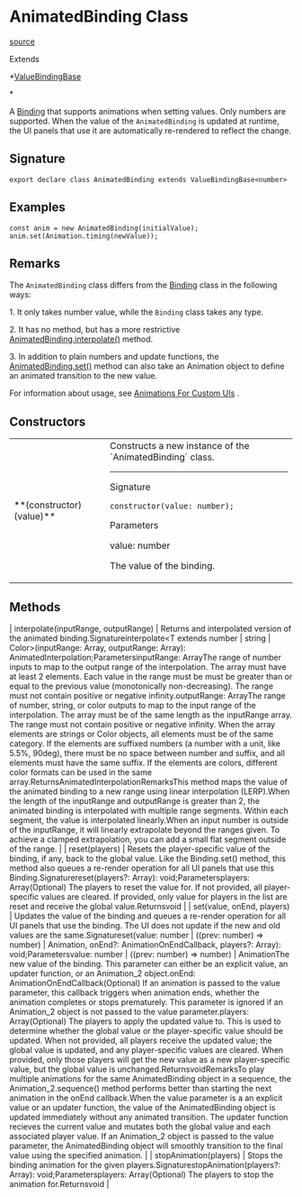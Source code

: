 # AnimatedBinding Class

[source](https://developers.meta.com/horizon-worlds/reference/2.0.0/ui_animatedbinding)

Extends 

*[ValueBindingBase](/horizon-worlds/reference/2.0.0/ui_valuebindingbase)

<number>*

A [Binding](/horizon-worlds/reference/2.0.0/ui_binding) that supports animations when setting values. Only numbers are supported. When the value of the `AnimatedBinding` is updated at runtime, the UI panels that use it are automatically re-rendered to reflect the change.

## Signature

```
export declare class AnimatedBinding extends ValueBindingBase<number>
```

## Examples

```
const anim = new AnimatedBinding(initialValue);
anim.set(Animation.timing(newValue));
```

## Remarks

The `AnimatedBinding` class differs from the [Binding](/horizon-worlds/reference/2.0.0/ui_binding) class in the following ways:

  

1\. It only takes number value, while the `Binding` class takes any type.

  

2\. It has no method, but has a more restrictive [AnimatedBinding.interpolate()](/horizon-worlds/reference/2.0.0/ui_animatedbinding#interpolate) method.

  

3\. In addition to plain numbers and update functions, the [AnimatedBinding.set()](/horizon-worlds/reference/2.0.0/ui_animatedbinding#set) method can also take an Animation object to define an animated transition to the new value.

  

For information about usage, see [Animations For Custom UIs](https://developers.meta.com/horizon-worlds/learn/documentation/desktop-editor/custom-ui/animations-for-custom-ui) .

## Constructors

<table>
  <tbody>
    <tr>
      <td>**(constructor)(value)**</td>
      <td>Constructs a new instance of the `AnimatedBinding` class.

* * *

Signature

```
constructor(value: number);
```

Parameters

value: number

The value of the binding.</td>
    </tr>
  </tbody>
</table>

## Methods

| interpolate(inputRange, outputRange) | Returns and interpolated version of the animated binding.Signatureinterpolate<T extends number \| string \| Color>(inputRange: Array<number>, outputRange: Array<T>): AnimatedInterpolation<T>;ParametersinputRange: Array<number>The range of number inputs to map to the output range of the interpolation. The array must have at least 2 elements. Each value in the range must be must be greater than or equal to the previous value (monotonically non-decreasing). The range must not contain positive or negative infinity.outputRange: Array<T>The range of number, string, or color outputs to map to the input range of the interpolation. The array must be of the same length as the inputRange array. The range must not contain positive or negative infinity. When the array elements are strings or Color objects, all elements must be of the same category. If the elements are suffixed numbers (a number with a unit, like 5.5%, 90deg), there must be no space between number and suffix, and all elements must have the same suffix. If the elements are colors, different color formats can be used in the same array.ReturnsAnimatedInterpolation<T>RemarksThis method maps the value of the animated binding to a new range using linear interpolation (LERP).When the length of the inputRange and outputRange is greater than 2, the animated binding is interpolated with multiple range segments. Within each segment, the value is interpolated linearly.When an input number is outside of the inputRange, it will linearly extrapolate beyond the ranges given. To achieve a clamped extrapolation, you can add a small flat segment outside of the range. |
| reset(players) | Resets the player-specific value of the binding, if any, back to the global value. Like the Binding.set() method, this method also queues a re-render operation for all UI panels that use this Binding.Signaturereset(players?: Array<Player>): void;Parametersplayers: Array<Player>(Optional) The players to reset the value for. If not provided, all player-specific values are cleared. If provided, only value for players in the list are reset and receive the global value.Returnsvoid |
| set(value, onEnd, players) | Updates the value of the binding and queues a re-render operation for all UI panels that use the binding. The UI does not update if the new and old values are the same.Signatureset(value: number \| ((prev: number) => number) \| Animation, onEnd?: AnimationOnEndCallback, players?: Array<Player>): void;Parametersvalue: number \| ((prev: number) => number) \| AnimationThe new value of the binding. This parameter can either be an explicit value, an updater function, or an Animation_2 object.onEnd: AnimationOnEndCallback(Optional) If an animation is passed to the value parameter, this callback triggers when animation ends, whether the animation completes or stops prematurely. This parameter is ignored if an Animation_2 object is not passed to the value parameter.players: Array<Player>(Optional) The players to apply the updated value to. This is used to determine whether the global value or the player-specific value should be updated. When not provided, all players receive the updated value; the global value is updated, and any player-specific values are cleared. When provided, only those players will get the new value as a new player-specific value, but the global value is unchanged.ReturnsvoidRemarksTo play multiple animations for the same AnimatedBinding object in a sequence, the Animation_2.sequence() method performs better than starting the next animation in the onEnd callback.When the value parameter is a an explicit value or an updater function, the value of the AnimatedBinding object is updated immediately without any animated transition. The updater function recieves the current value and mutates both the global value and each associated player value. If an Animation_2 object is passed to the value parameter, the AnimatedBinding object will smoothly transition to the final value using the specified animation. |
| stopAnimation(players) | Stops the binding animation for the given players.SignaturestopAnimation(players?: Array<Player>): void;Parametersplayers: Array<Player>(Optional) The players to stop the animation for.Returnsvoid |
